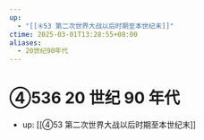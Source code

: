 ```yaml
---
up:
  - "[[④53 第二次世界大战以后时期至本世纪末]]"
ctime: 2025-03-01T13:28:55+08:00
aliases:
  - 20世纪90年代
---
```


# ④536 20 世纪 90 年代

- up: [[④53 第二次世界大战以后时期至本世纪末]]
